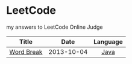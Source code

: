 LeetCode
========

my answers to  LeetCode Online Judge


| Title | Date | Language |
| ------|:----:| :-------:|
| [Word Break](https://oj.leetcode.com/problems/word-break/)  | 2013-10-04 | [Java](https://github.com/acprimer/LeetCode/blob/master/LeetCode/src/WordBreak.java) |

